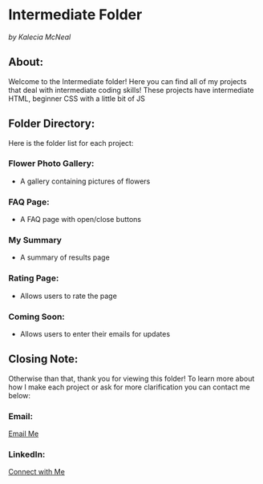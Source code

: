 # Intermediate Folder 
<em>by Kalecia McNeal</em>

## About:  
Welcome to the Intermediate folder! Here you can find all of my projects that deal with intermediate coding skills! These projects have intermediate  HTML, beginner CSS with a little bit of JS

## Folder Directory: 
Here is the folder list for each project:

### Flower Photo Gallery:
- A gallery containing pictures of flowers

### FAQ Page: 
- A FAQ page with open/close buttons 

### My Summary 
- A summary of results page 

### Rating Page: 
- Allows users to rate the page 

### Coming Soon: 
- Allows users to enter their emails for updates

## Closing Note:  
Otherwise than that, thank you for viewing this folder! To learn more about how I make each project or ask for more clarification you can contact me below: 

### Email:  
[Email Me](mailto:kaleciamcneal@gmail.com)

### LinkedIn: 
[Connect with Me](https://www.linkedin.com/in/kalecia-mcneal/)